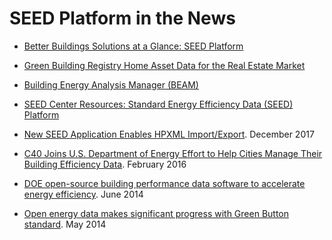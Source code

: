 # SEED Platform in the News

- [Better Buildings Solutions at a Glance: SEED Platform](https://betterbuildingssolutioncenter.energy.gov/solutions-at-a-glance/standard-energy-efficiency-data-seed-platform)

- [Green Building Registry Home Asset Data for the Real Estate Market](https://www.earthadvantage.org/initiatives/green-building-registry.html)

- [Building Energy Analysis Manager (BEAM)](https://neep.org/building-energy-codes-and-benchmarking/beam-building-energy-analysis-manager)

- [SEED Center Resources: Standard Energy Efficiency Data (SEED) Platform](https://theseedcenter.org/resource_center/standard-energy-efficiency-data-seed-platform/)

- [New SEED Application Enables HPXML Import/Export](https://www.building-performance.org/news-and-resources/blog/new-seed-application-enables-hpxml-importexport). December 2017

- [C40 Joins U.S. Department of Energy Effort to Help Cities Manage Their Building Efficiency Data](https://www.c40.org/news/c40-joins-u-s-department-of-energy-effort-to-help-cities-manage-their-building-efficiency-data/). February 2016

- [DOE open-source building performance data software to accelerate energy efficiency](https://www.fmlink.com/articles/doe-open-source-building-performance-data-software-to-accelerate-energy-efficiency/). June 2014

- [Open energy data makes significant progress with Green Button standard](https://www.techrepublic.com/article/open-energy-data-makes-significant-progress-with-green-button-standard/). May 2014
